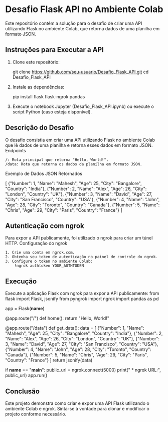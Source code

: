 # Desafio Flask API no Ambiente Colab

Este repositório contém a solução para o desafio de criar uma API utilizando Flask no ambiente Colab, que retorna dados de uma planilha em formato JSON.

## Instruções para Executar a API

1. Clone este repositório:
   
   git clone https://github.com/seu-usuario/Desafio_Flask_API.git
   cd Desafio_Flask_API

2. Instale as dependências:

   pip install flask flask-ngrok pandas

3. Execute o notebook Jupyter (Desafio_Flask_API.ipynb) ou execute o script Python (caso esteja disponível).

## Descrição do Desafio

O desafio consistia em criar uma API utilizando Flask no ambiente Colab que lê dados de uma planilha e retorna esses dados em formato JSON.
Endpoints

    /: Rota principal que retorna "Hello, World!".
    /data: Rota que retorna os dados da planilha em formato JSON.

Exemplo de Dados JSON Retornados

[
    {"Number": 1, "Name": "Mahesh", "Age": 25, "City": "Bangalore", "Country": "India"},
    {"Number": 2, "Name": "Alex", "Age": 26, "City": "London", "Country": "UK"},
    {"Number": 3, "Name": "David", "Age": 27, "City": "San Francisco", "Country": "USA"},
    {"Number": 4, "Name": "John", "Age": 28, "City": "Toronto", "Country": "Canada"},
    {"Number": 5, "Name": "Chris", "Age": 29, "City": "Paris", "Country": "France"}
]

## Autenticação com ngrok

Para expor a API publicamente, foi utilizado o ngrok para criar um túnel HTTP.
Configuração do ngrok

    1. Crie uma conta em ngrok.com.
    2. Obtenha seu token de autenticação no painel de controle do ngrok.
    3. Configure o token no ambiente Colab:
        !ngrok authtoken YOUR_AUTHTOKEN
## Execução

Execute a aplicação Flask com ngrok para expor a API publicamente:
from flask import Flask, jsonify
from pyngrok import ngrok
import pandas as pd

app = Flask(__name__)

@app.route("/")
def home():
    return "Hello, World!"

@app.route("/data")
def get_data():
    data = [
        {"Number": 1, "Name": "Mahesh", "Age": 25, "City": "Bangalore", "Country": "India"},
        {"Number": 2, "Name": "Alex", "Age": 26, "City": "London", "Country": "UK"},
        {"Number": 3, "Name": "David", "Age": 27, "City": "San Francisco", "Country": "USA"},
        {"Number": 4, "Name": "John", "Age": 28, "City": "Toronto", "Country": "Canada"},
        {"Number": 5, "Name": "Chris", "Age": 29, "City": "Paris", "Country": "France"}
    ]
    return jsonify(data)

if __name__ == "__main__":
    public_url = ngrok.connect(5000)
    print(" * ngrok URL:", public_url)
    app.run()

## Conclusão

Este projeto demonstra como criar e expor uma API Flask utilizando o ambiente Colab e ngrok. Sinta-se à vontade para clonar e modificar o projeto conforme necessário.

